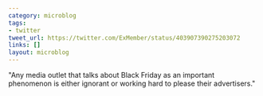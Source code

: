 ```yaml
---
category: microblog
tags:
- twitter
tweet_url: https://twitter.com/ExMember/status/403907390275203072
links: []
layout: microblog
---
```

"Any media outlet that talks about Black Friday as an important phenomenon is either ignorant or working hard to please their advertisers."

